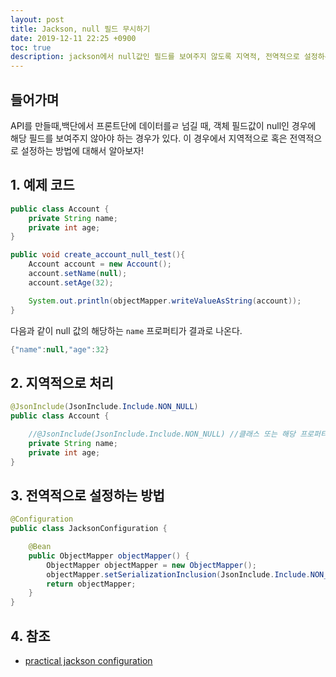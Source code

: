 ```yaml
---
layout: post
title: Jackson, null 필드 무시하기
date: 2019-12-11 22:25 +0900
toc: true 
description: jackson에서 null값인 필드를 보여주지 않도록 지역적, 전역적으로 설정하는 방법에 대해서 알아보자
---
```


## 들어가며 
API를 만들때,백단에서 프론트단에 데이터를ㄹ 넘길 때, 객체 필드값이 null인 경우에 해당 필드를 보여주지 않아야 하는 경우가 있다. 이 경우에서 지역적으로 혹은 전역적으로 설정하는 방법에 대해서 알아보자!

## 1. 예제 코드

```java
public class Account {
    private String name;
    private int age;
}
```

```java
public void create_account_null_test(){
    Account account = new Account();
    account.setName(null);
    account.setAge(32);

    System.out.println(objectMapper.writeValueAsString(account));
}
```

다음과 같이 null 값의 해당하는 `name` 프로퍼티가 결과로 나온다.

```java
{"name":null,"age":32}
```

## 2. 지역적으로 처리

```java
@JsonInclude(JsonInclude.Include.NON_NULL)
public class Account {

    //@JsonInclude(JsonInclude.Include.NON_NULL) //클래스 또는 해당 프로퍼티에 붙여준다.
    private String name;
    private int age;
}
```

## 3. 전역적으로 설정하는 방법

```java
@Configuration
public class JacksonConfiguration {

    @Bean
    public ObjectMapper objectMapper() {
        ObjectMapper objectMapper = new ObjectMapper();
        objectMapper.setSerializationInclusion(JsonInclude.Include.NON_NULL);
        return objectMapper;
    }
}
```

## 4. 참조

- [practical jackson configuration](https://stubbornjava.com/posts/practical-jackson-objectmapper-configuration)
